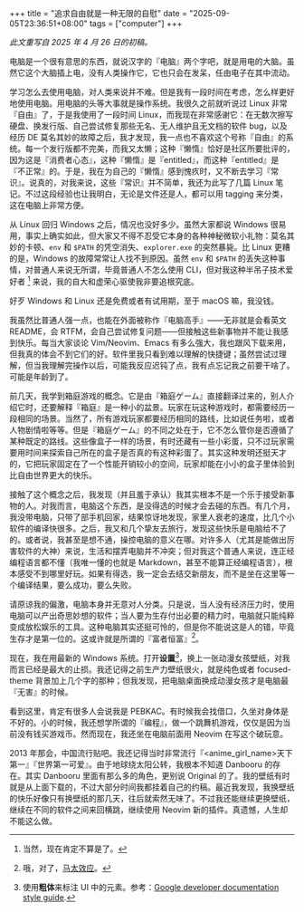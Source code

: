 +++
title = "追求自由就是一种无限的自慰"
date = "2025-09-05T23:36:51+08:00"
tags = ["computer"]
+++

_此文重写自 2025 年 4 月 26 日的初稿。_

电脑是一个很有意思的东西，就说汉字的『电脑』两个字吧，就是用电的大脑。虽然它这个大脑插上电，没有人类操作它，它也只会在发呆，任由电子在其中流动。

学习怎么去使用电脑，对人类来说并不难。但是我有一段时间在考虑，怎么样更好地使用电脑。用电脑的头等大事就是操作系统。我很久之前就听说过 Linux 非常『自由』了，于是我使用了一段时间 Linux，而我现在非常感谢它：在无数次擦写硬盘、换发行版、自己尝试修复那些无名、无人维护且无文档的软件 bug，以及经历 DE 莫名其妙的故障之后，我才发现，我一点也不喜欢这个号称『自由』的系统。每一个发行版都不完美，而我又太懒；这种『懒惰』恰好是社区所要批评的，因为这是『消费者心态』，这种『懒惰』是『entitled』，而这种『entitled』是『不正常』的。于是，我在为自己的『懒惰』感到愧疚时，又不断去学习『常识』。说真的，对我来说，这些『常识』并不简单，我还为此写了几篇 Linux 笔记。不过这段经验也让我明白，无论是文件还是人，都可以用 tagging 来分类，这在电脑上非常方便。

从 Linux 回归 Windows 之后，情况也没好多少。虽然大家都说 Windows 很易用，事实上确实如此，但大家又不得不忍受它本身的各种神秘微软小礼物：莫名其妙的卡顿、`env` 和 `$PATH` 的凭空消失、`explorer.exe` 的突然暴毙。比 Linux 更糟的是，Windows 的故障常常让人找不到原因。虽然 `env` 和 `$PATH` 的丢失这种事情，对普通人来说无所谓，毕竟普通人不怎么使用 CLI，但对我这种半吊子技术爱好者 [^1] 来说，我的自大和虚荣心驱使我非要追根究底。

好歹 Windows 和 Linux 还是免费或者有试用期，至于 macOS 嘛，我没钱。

我虽然比普通人强一点，也能在外面被称作『电脑高手』——无非就是会看英文 README，会 RTFM，会自己尝试修复问题——但接触这些新事物并不能让我感到快乐。每当大家谈论 Vim/Neovim、Emacs 有多么强大，我也跟风下载来用，但我真的体会不到它们的好。软件里我只看到难以理解的快捷键；虽然尝试过理解，但当我理解完操作以后，可能我反应迟钝了点，我有点忘记我之前要干啥了。可能是年龄到了。

前几天，我学到箱庭游戏的概念。它是由『箱庭ゲーム』直接翻译过来的，别人介绍它时，还要解释『箱庭』是一种小的盆景。玩家在玩这种游戏时，都需要经历一段相同的场景。当然了，所有游戏玩家都要经历相同的路线，比如说任务啦，或者人物剧情啦等等。但是『箱庭ゲーム』的不同之处在于，它不怎么管你是否遵循了某种既定的路线。这些像盒子一样的场景，有时还藏有一些小彩蛋，只不过玩家需要用时间来探索自己所在的盒子是否真的有这种彩蛋了。其实这种发明还挺天才的，它把玩家固定在了一个性能开销较小的空间，玩家却能在小小的盒子里体验到比自由世界更大的快乐。

接触了这个概念之后，我发现（并且羞于承认）我其实根本不是一个乐于接受新事物的人。对我而言，电脑这个东西，是没得选的时候才会去碰的东西。有几个月，我没带电脑，只带了部手机回家，结果惊讶地发现，家里人衰老的速度，比几个小软件的编译快很多。之后，我又和几个挚友去旅行，发现这些快乐是电脑给不了的。或者说，我甚至是想不通，操控电脑的意义在哪。对许多人（尤其是能做出厉害软件的大神）来说，生活和摆弄电脑并不冲突；但对我这个普通人来说，连正经编程语言都不懂（我唯一懂的也就是 Markdown，甚至不能算正经编程语言），根本感受不到哪里好玩。如果有得选，我一定会去结交新朋友，而不是坐在这里等一个编译结果，要么成功，要么失败。

请原谅我的偏激，电脑本身并无意对人分类。只是说，当人没有经济压力时，使用电脑可以产出奇思妙想的软件；当人要为生存付出必要的精力时，电脑就只能纯粹变成放松娱乐的工具。这种电脑其实还挺可怜的，但是你不能说这是人的错，毕竟生存才是第一位的。这或许就是所谓的『富者恒富』[^2]。

现在，我在用最新的 Windows 系统。打开**设置**[^3]，换上一张动漫女孩壁纸，对我而言已经是最大的止损。我还记得之前生产力壁纸很火，就是纯色或者 focused-theme 背景加上几个字的那种；但我发现，把电脑桌面换成动漫女孩才是电脑最『无害』的时候。

看到这里，肯定有很多人会说我是 PEBKAC。有时候我会找借口，久坐对身体是不好的。小的时候，我还想学所谓的『编程』，做一个跳舞机游戏，仅仅是因为当前没有钱买游戏币。然而现在，我还坐在电脑前面用 Neovim 在写这个破玩意。

2013 年那会，中国流行贴吧。我还记得当时非常流行『<anime_girl_name>天下第一』『世界第一可爱』。由于地球绕太阳公转，我根本不知道 Danbooru 的存在。其实 Danbooru 里面有那么多的角色，更别说 Original 的了。我的壁纸有时就是从上面下载的，不过大部分时间我都挂着自己的约稿。最近我发现，我换壁纸的快乐好像只有换壁纸的那几天，往后就索然无味了。不过我还能继续更换壁纸，继续在不同的软件之间来回横跳，继续使用 Neovim 新的插件。真遗憾，人生却不能这么做。

[^1]: 当然，现在肯定不算是了。
[^2]: 哦，对了，[马太效应](https://en.wikipedia.org/wiki/Matthew_effect)。
[^3]: 使用**粗体**来标注 UI 中的元素。参考：[Google developer documentation style guide](https://developers.google.com/style/text-formatting).
